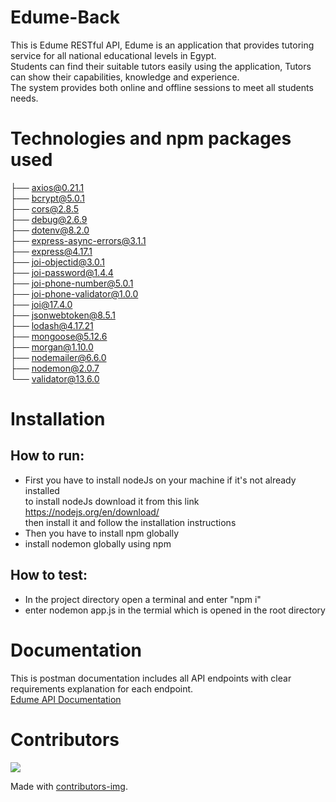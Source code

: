 # Edume-Back
This is Edume RESTful API, Edume is an application that provides tutoring service for all national educational levels in Egypt. <br>
Students can find their suitable tutors easily using the application, Tutors can show their capabilities, knowledge and experience. <br>
The system provides both online and offline sessions to meet all students needs. <br>
# Technologies and npm packages used
├── axios@0.21.1 <br>
├── bcrypt@5.0.1 <br>
├── cors@2.8.5 <br>
├── debug@2.6.9 <br>
├── dotenv@8.2.0 <br>
├── express-async-errors@3.1.1 <br>
├── express@4.17.1 <br>
├── joi-objectid@3.0.1 <br>
├── joi-password@1.4.4 <br>
├── joi-phone-number@5.0.1 <br>
├── joi-phone-validator@1.0.0 <br>
├── joi@17.4.0 <br>
├── jsonwebtoken@8.5.1 <br>
├── lodash@4.17.21 <br>
├── mongoose@5.12.6 <br>
├── morgan@1.10.0 <br>
├── nodemailer@6.6.0 <br>
├── nodemon@2.0.7 <br>
└── validator@13.6.0 <br>
# Installation
## How to run:
- First you have to install nodeJs on your machine if it's not already installed <br>
to install nodeJs download it from this link https://nodejs.org/en/download/ <br>
then install it and follow the installation instructions <br>
- Then you have to install npm globally <br>
- install nodemon globally using npm <br>
## How to test:
- In the project directory open a terminal and enter "npm i" <br>
- enter nodemon app.js in the termial which is opened in the root directory <br>
# Documentation
This is postman documentation includes all API endpoints with clear requirements explanation for each endpoint. <br>
[Edume API Documentation](https://documenter.getpostman.com/view/14753246/TzK2atry#b0d99e95-f32c-424b-8ec0-6b930b79b84d
"Edume API documentation")
# Contributors
<a href="https://github.com/Edu-me/Edume-Back/graphs/contributors">
  <img src="https://contrib.rocks/image?repo=Edu-me/Edume-Back" />
</a>

Made with [contributors-img](https://contrib.rocks).


